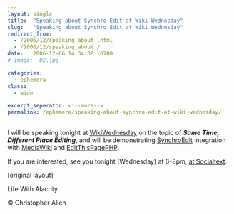 ```yaml
---
layout: single
title:  "Speaking about Synchro Edit at Wiki Wednesday"
slug:   "Speaking about Synchro Edit at Wiki Wednesday"
redirect_from:
  - /2006/12/speaking_about_.html
  - /2006/12/speaking_about_/
date:   2006-12-06 14:34:38 -0700
# image:  02.jpg

categories:
  - ephemera
class:
  - wide

excerpt_seperator: <!--more-->
permalink: /ephemera/speaking-about-synchro-edit-at-wiki-wednesday/
---
```


I will be speaking tonight at [WikiWednesday](http://www.socialtext.net/wikiwed/index.cgi?wiki_wednesdays) on the topic of _**Same Time, Different Place Editing**_, and will be demonstrating [SynchroEdit](http://www.synchroedit.com) integration with [MediaWiki](http://www.mediawiki.com) and [EditThisPagePHP](http://www.editthispage.net).

If you are interested, see you tonight (Wednesday) at 6-8pm, [at Socialtext](http://maps.google.com/maps?oi=map&q=655+High+Street,+Palo+Alto,+CA).

[original layout]

<!-- [User Interface](/tags/user-interface/) [Web/Tech](/tags/web/tech/) [synchroedit](/tags/synchroedit/) [sametime](/tags/sametime/) [social software](/tags/social-software/) [synchroedit](/tags/synchroedit/) [mediawiki](/tags/mediawiki/) [editthispagephp](/tags/editthispagephp/) -->

Life With Alacrity

© Christopher Allen
